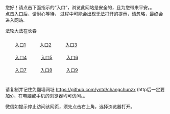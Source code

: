 您好！请点击下面指示的“入口”，浏览此网站是安全的，且为您带来平安。。 <br/>
点击入口后，请耐心等待， 过程中可能会出现无法打开的提示，请忽略，最终会进入网站. </br>

法轮大法在长春<br/>
<div style="padding:10px"><a style="margin:20px" target="_blank" href="https://dlm5zcofqlt6l.cloudfront.net/2Qpsp?dvwto" id="ccLink1" rel="nofollow">入口1</a> <a target="_blank" style="margin:20px" href="https://d1vhk4jvkujtr9.cloudfront.net/2Qpsp?zcehiwa" id="ccLink2" rel="nofollow">入口2</a> <a style="margin:20px" target="_blank" href="https://d5vljn192t6c9.cloudfront.net/2Qpsp?nnphcfm" id="ccLink3" rel="nofollow">入口3</a></div>

<div style="padding:10px" ><a style="margin:20px" target="_blank" href="https://dlm5zcofqlt6l.cloudfront.net/2Qpsp?dvwto" id="ccLink4" rel="nofollow">入口4</a> <a style="margin:20px" href="https://d1vhk4jvkujtr9.cloudfront.net/2Qpsp?zcehiwa" target="_blank" id="ccLink5" rel="nofollow">入口5</a> <a style="margin:20px" href="https://d5vljn192t6c9.cloudfront.net/2Qpsp?nnphcfm" target="_blank" id="ccLink6" rel="nofollow">入口6</a></div>

<div style="padding:10px"><a style="margin:20px" target="_blank" href="https://dlm5zcofqlt6l.cloudfront.net/2Qpsp?dvwto" id="ccLink7" rel="nofollow">入口7</a> <a style="margin:20px" href="https://d1vhk4jvkujtr9.cloudfront.net/2Qpsp?zcehiwa" target="_blank" id="ccLink8" rel="nofollow">入口8</a> <a style="margin:20px" target="_blank" href="https://d5vljn192t6c9.cloudfront.net/2Qpsp?nnphcfm" id="ccLink9" rel="nofollow">入口9</a></div>

<br/>



请复制并记住免翻墙网址 https://github.com/yntd/changchunzx (http后一定要加s)，在电脑或手机的浏览器均可访问。。<br/>

微信如提示停止访问该网页，须先点击右上角，选择浏览器打开。
